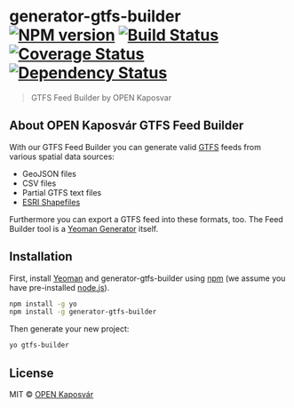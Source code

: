 # generator-gtfs-builder [![NPM version][npm-image]][npm-url] [![Build Status](https://travis-ci.org/OPENKaposvar/generator-gtfs-builder.svg?branch=devel)](https://travis-ci.org/OPENKaposvar/generator-gtfs-builder) [![Coverage Status](https://coveralls.io/repos/github/OPENKaposvar/generator-gtfs-builder/badge.svg?branch=devel)](https://coveralls.io/github/OPENKaposvar/generator-gtfs-builder?branch=devel) [![Dependency Status][daviddm-image]][daviddm-url]
> GTFS Feed Builder by OPEN Kaposvar

## About OPEN Kaposvár GTFS Feed Builder

With our GTFS Feed Builder you can generate valid [GTFS](https://developers.google.com/transit/gtfs/) feeds from various spatial data sources:

* GeoJSON files
* CSV files
* Partial GTFS text files
* [ESRI Shapefiles](https://en.wikipedia.org/wiki/Shapefile)

Furthermore you can export a GTFS feed into these formats, too. The Feed Builder tool is a [Yeoman Generator](http://yeoman.io/generators/) itself. 

## Installation

First, install [Yeoman](http://yeoman.io) and generator-gtfs-builder using [npm](https://www.npmjs.com/) (we assume you have pre-installed [node.js](https://nodejs.org/)).

```bash
npm install -g yo
npm install -g generator-gtfs-builder
```

Then generate your new project:

```bash
yo gtfs-builder
```


## License

MIT © [OPEN Kaposvár](https://openkaposvar.github.com)


[npm-image]: https://badge.fury.io/js/generator-gtfs-builder.svg
[npm-url]: https://npmjs.org/package/generator-gtfs-builder
[travis-image]: https://travis-ci.org/openkaposvar/generator-gtfs-builder.svg?branch=master
[travis-url]: https://travis-ci.org/openkaposvar/generator-gtfs-builder
[daviddm-image]: https://david-dm.org/openkaposvar/generator-gtfs-builder.svg?theme=shields.io
[daviddm-url]: https://david-dm.org/openkaposvar/generator-gtfs-builder
